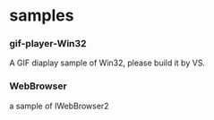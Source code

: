 # samples
### gif-player-Win32
A GIF diaplay sample of Win32, please build it by VS.

### WebBrowser
a sample of IWebBrowser2


